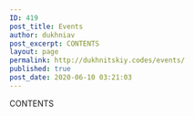 ```yaml
---
ID: 419
post_title: Events
author: dukhniav
post_excerpt: CONTENTS
layout: page
permalink: http://dukhnitskiy.codes/events/
published: true
post_date: 2020-06-10 03:21:03
---
```

CONTENTS